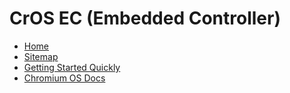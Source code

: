 # CrOS EC (Embedded Controller)

[home]: /README.md

* [Home][home]
* [Sitemap](/docs/sitemap.md)
* [Getting Started Quickly](/docs/getting_started_quickly.md)
* [Chromium OS Docs](https://chromium.googlesource.com/chromiumos/docs/+/master/README.md)
